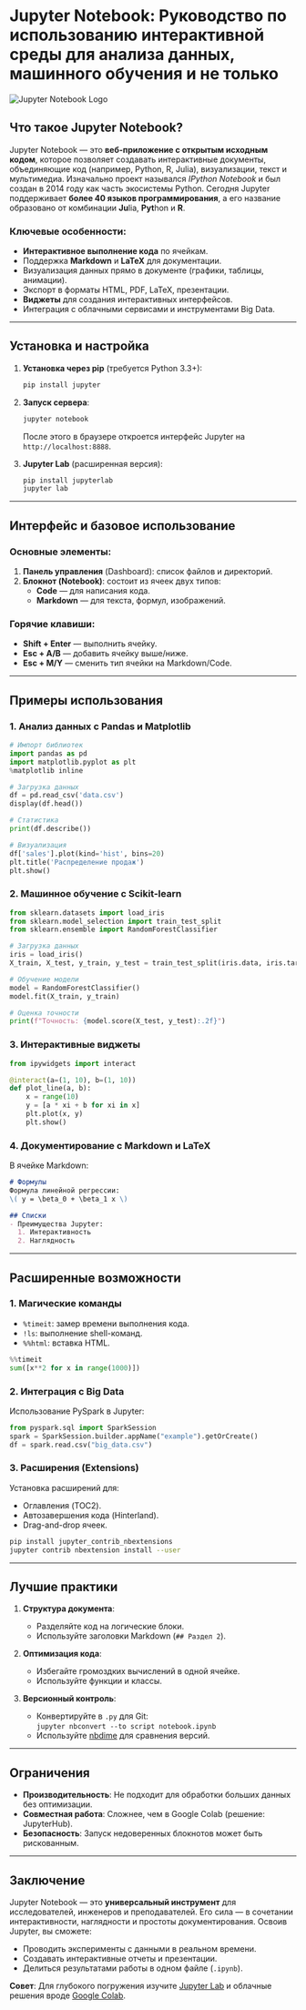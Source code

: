 # Jupyter Notebook: Руководство по использованию интерактивной среды для анализа данных, машинного обучения и не только

![Jupyter Notebook Logo](https://jupyter.org/assets/main-logo.svg)

## Что такое Jupyter Notebook?

Jupyter Notebook — это **веб-приложение с открытым исходным кодом**, которое позволяет создавать интерактивные документы, объединяющие код (например, Python, R, Julia), визуализации, текст и мультимедиа. Изначально проект назывался *IPython Notebook* и был создан в 2014 году как часть экосистемы Python. Сегодня Jupyter поддерживает **более 40 языков программирования**, а его название образовано от комбинации **Ju**lia, **Pyt**hon и **R**.

### Ключевые особенности:
- **Интерактивное выполнение кода** по ячейкам.
- Поддержка **Markdown** и **LaTeX** для документации.
- Визуализация данных прямо в документе (графики, таблицы, анимации).
- Экспорт в форматы HTML, PDF, LaTeX, презентации.
- **Виджеты** для создания интерактивных интерфейсов.
- Интеграция с облачными сервисами и инструментами Big Data.

---

## Установка и настройка

1. **Установка через pip** (требуется Python 3.3+):
   ```bash
   pip install jupyter
   ```

2. **Запуск сервера**:
   ```bash
   jupyter notebook
   ```
   После этого в браузере откроется интерфейс Jupyter на `http://localhost:8888`.

3. **Jupyter Lab** (расширенная версия):
   ```bash
   pip install jupyterlab
   jupyter lab
   ```

---

## Интерфейс и базовое использование

### Основные элементы:
1. **Панель управления** (Dashboard): список файлов и директорий.
2. **Блокнот (Notebook)**: состоит из ячеек двух типов:
   - **Code** — для написания кода.
   - **Markdown** — для текста, формул, изображений.

### Горячие клавиши:
- **Shift + Enter** — выполнить ячейку.
- **Esc + A/B** — добавить ячейку выше/ниже.
- **Esc + M/Y** — сменить тип ячейки на Markdown/Code.

---

## Примеры использования

### 1. Анализ данных с Pandas и Matplotlib

```python
# Импорт библиотек
import pandas as pd
import matplotlib.pyplot as plt
%matplotlib inline

# Загрузка данных
df = pd.read_csv('data.csv')
display(df.head())

# Статистика
print(df.describe())

# Визуализация
df['sales'].plot(kind='hist', bins=20)
plt.title('Распределение продаж')
plt.show()
```

### 2. Машинное обучение с Scikit-learn

```python
from sklearn.datasets import load_iris
from sklearn.model_selection import train_test_split
from sklearn.ensemble import RandomForestClassifier

# Загрузка данных
iris = load_iris()
X_train, X_test, y_train, y_test = train_test_split(iris.data, iris.target)

# Обучение модели
model = RandomForestClassifier()
model.fit(X_train, y_train)

# Оценка точности
print(f"Точность: {model.score(X_test, y_test):.2f}")
```

### 3. Интерактивные виджеты

```python
from ipywidgets import interact

@interact(a=(1, 10), b=(1, 10))
def plot_line(a, b):
    x = range(10)
    y = [a * xi + b for xi in x]
    plt.plot(x, y)
    plt.show()
```

### 4. Документирование с Markdown и LaTeX

В ячейке Markdown:
```markdown
# Формулы
Формула линейной регрессии:  
\( y = \beta_0 + \beta_1 x \)

## Списки
- Преимущества Jupyter:
  1. Интерактивность
  2. Наглядность
```

---

## Расширенные возможности

### 1. Магические команды
- `%timeit`: замер времени выполнения кода.
- `!ls`: выполнение shell-команд.
- `%%html`: вставка HTML.

```python
%%timeit
sum([x**2 for x in range(1000)])
```

### 2. Интеграция с Big Data
Использование PySpark в Jupyter:
```python
from pyspark.sql import SparkSession
spark = SparkSession.builder.appName("example").getOrCreate()
df = spark.read.csv("big_data.csv")
```

### 3. Расширения (Extensions)
Установка расширений для:
- Оглавления (TOC2).
- Автозавершения кода (Hinterland).
- Drag-and-drop ячеек.

```bash
pip install jupyter_contrib_nbextensions
jupyter contrib nbextension install --user
```

---

## Лучшие практики

1. **Структура документа**:
   - Разделяйте код на логические блоки.
   - Используйте заголовки Markdown (`## Раздел 2`).

2. **Оптимизация кода**:
   - Избегайте громоздких вычислений в одной ячейке.
   - Используйте функции и классы.

3. **Версионный контроль**:
   - Конвертируйте в `.py` для Git:  
     `jupyter nbconvert --to script notebook.ipynb`
   - Используйте [nbdime](https://github.com/jupyter/nbdime) для сравнения версий.

---

## Ограничения

- **Производительность**: Не подходит для обработки больших данных без оптимизации.
- **Совместная работа**: Сложнее, чем в Google Colab (решение: JupyterHub).
- **Безопасность**: Запуск недоверенных блокнотов может быть рискованным.

---

## Заключение

Jupyter Notebook — это **универсальный инструмент** для исследователей, инженеров и преподавателей. Его сила — в сочетании интерактивности, наглядности и простоты документирования. Освоив Jupyter, вы сможете:

- Проводить эксперименты с данными в реальном времени.
- Создавать интерактивные отчеты и презентации.
- Делиться результатами работы в одном файле (`.ipynb`).

**Совет**: Для глубокого погружения изучите [Jupyter Lab](https://jupyterlab.readthedocs.io/) и облачные решения вроде [Google Colab](https://colab.research.google.com/).